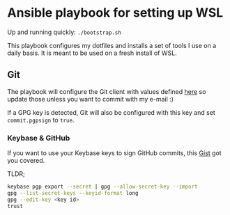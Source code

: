 # Ansible playbook for setting up WSL

Up and running quickly: `./bootstrap.sh`

This playbook configures my dotfiles and installs a set of tools I use on a daily basis. It is meant to be used on a fresh install of WSL.

## Git

The playbook will configure the Git client with values defined [here](roles/dev/vars/main.yml) so update those unless you want to commit with my e-mail :)

If a GPG key is detected, Git will also be configured with this key and set `commit.pgpsign` to `true`.

### Keybase & GitHub

If you want to use your Keybase keys to sign GitHub commits, this [Gist](https://gist.github.com/webframp/75c680930b6b2caba9a1be6ec23477c1) got you covered.

TLDR;

```bash
keybase pgp export --secret | gpg --allow-secret-key --import
gpg --list-secret-keys --keyid-format long
gpg --edit-key <key id>
trust
```

